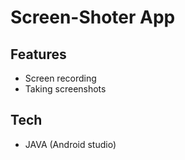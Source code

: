 # Screen-Shoter App
## Features
- Screen recording
- Taking screenshots

## Tech
- JAVA (Android studio)
